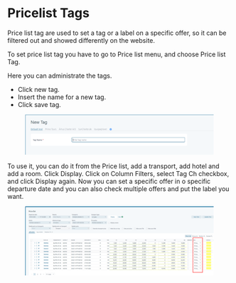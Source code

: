 # Pricelist Tags

Price list tag are used to set a tag or a label on a specific offer, so it can be filtered out and showed differently on the website.&#x20;

To set price list tag you have to go to Price list menu, and choose Price list Tag.&#x20;

Here you can administrate the tags.&#x20;

* Click new tag.&#x20;
* Insert the name for a new tag.&#x20;
* Click save tag.&#x20;

<figure><img src=".gitbook/assets/image (20) (1) (1).png" alt=""><figcaption></figcaption></figure>

To use it, you can do it from the Price list, add a transport, add hotel and add a room. Click Display. Click on Column Filters, select Tag Ch checkbox, and click Display again. Now you can set a specific offer in o specific departure date and you can also check multiple offers and put the label you want.&#x20;

<figure><img src=".gitbook/assets/image (1) (1) (1) (1).png" alt=""><figcaption></figcaption></figure>
